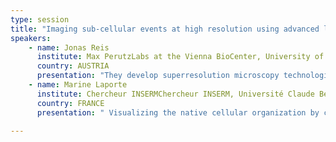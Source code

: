 ```yaml
---
type: session
title: "Imaging sub-cellular events at high resolution using advanced light"
speakers:
    - name: Jonas Reis
      institute: Max PerutzLabs at the Vienna BioCenter, University of Vienna
      country: AUSTRIA
      presentation: "They develop superresolution microscopy technologies to visualize the structure and dynamics of molecular machines in cells on the nanoscale. We use these techniques to investigate the dynamic structural organization of the machinery that drives clathrin-mediated endocytosis. "
    - name: Marine Laporte
      institute: Chercheur INSERMChercheur INSERM, Université Claude Bernard Lyon 1
      country: FRANCE
      presentation: " Visualizing the native cellular organization by coupling cryofixation with expansion microscopy (Cryo-ExM)"

---
```


